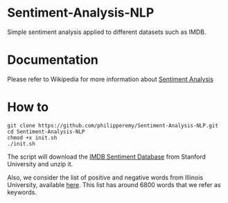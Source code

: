 # Sentiment-Analysis-NLP
Simple sentiment analysis applied to different datasets such as IMDB.

# Documentation
Please refer to Wikipedia for more information about [Sentiment Analysis](https://en.wikipedia.org/wiki/Sentiment_analysis)

# How to

```
git clone https://github.com/philipperemy/Sentiment-Analysis-NLP.git
cd Sentiment-Analysis-NLP
chmod +x init.sh
./init.sh
```

The script will download the [IMDB Sentiment Database](http://ai.stanford.edu/~amaas/data/sentiment/) from Stanford University and unzip it.

Also, we consider the list of positive and negative words from Illinois University, available [here](https://www.cs.uic.edu/~liub/FBS/sentiment-analysis.html#lexicon). This list has around 6800 words that we refer as keywords.
